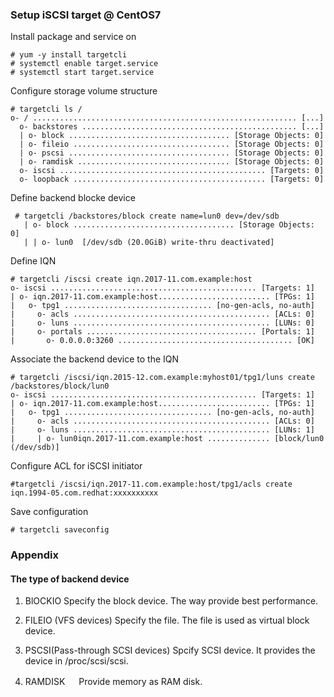 ### Setup iSCSI target @ CentOS7

Install package and service on

    # yum -y install targetcli
    # systemctl enable target.service
    # systemctl start target.service

Configure storage volume structure

    # targetcli ls /
    o- / ........................................................... [...]
      o- backstores ................................................ [...]
      | o- block .................................... [Storage Objects: 0]
      | o- fileio ................................... [Storage Objects: 0]
      | o- pscsi .................................... [Storage Objects: 0]
      | o- ramdisk .................................. [Storage Objects: 0]
      o- iscsi .............................................. [Targets: 0]
      o- loopback ........................................... [Targets: 0]

Define backend blocke device

     # targetcli /backstores/block create name=lun0 dev=/dev/sdb
       | o- block .................................... [Storage Objects: 0]
       | | o- lun0  [/dev/sdb (20.0GiB) write-thru deactivated]

Define IQN

    # targetcli /iscsi create iqn.2017-11.com.example:host
    o- iscsi .............................................. [Targets: 1]
    | o- iqn.2017-11.com.example:host......................... [TPGs: 1]
    |   o- tpg1 ................................. [no-gen-acls, no-auth]
    |     o- acls ............................................ [ACLs: 0]
    |     o- luns ............................................ [LUNs: 0]
    |     o- portals ...................................... [Portals: 1]
    |       o- 0.0.0.0:3260 ....................................... [OK]
      
Associate the backend device to the IQN

    # targetcli /iscsi/iqn.2015-12.com.example:myhost01/tpg1/luns create /backstores/block/lun0
    o- iscsi .............................................. [Targets: 1]
    | o- iqn.2017-11.com.example:host......................... [TPGs: 1]
    |   o- tpg1 ................................. [no-gen-acls, no-auth]
    |     o- acls ............................................ [ACLs: 0]
    |     o- luns ............................................ [LUNs: 1]
    |     | o- lun0iqn.2017-11.com.example:host .............. [block/lun0 (/dev/sdb)]

Configure ACL for iSCSI initiator

    #targetcli /iscsi/iqn.2017-11.com.example:host/tpg1/acls create iqn.1994-05.com.redhat:xxxxxxxxxx
    
Save configuration

    # targetcli saveconfig
    
### Appendix
#### The type of backend device
1. BlOCKIO
 Specify the block device. The way provide best performance.

1. FILEIO (VFS devices)
 Specify the file. The file is used as virtual block device.

1. PSCSI(Pass-through SCSI devices)
  Spcify SCSI device. It provides the device in /proc/scsi/scsi.

1. RAMDISK
　 Provide memory as RAM disk.

